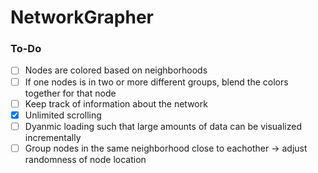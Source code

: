 # NetworkGrapher


### To-Do
- [ ] Nodes are colored based on neighborhoods
- [ ] If one nodes is in two or more different groups, blend the colors together for that node
- [ ] Keep track of information about the network
- [X] Unlimited scrolling 
- [ ] Dyanmic loading such that large amounts of data can be visualized incrementally
- [ ] Group nodes in the same neighborhood close to eachother -> adjust randomness of node location
